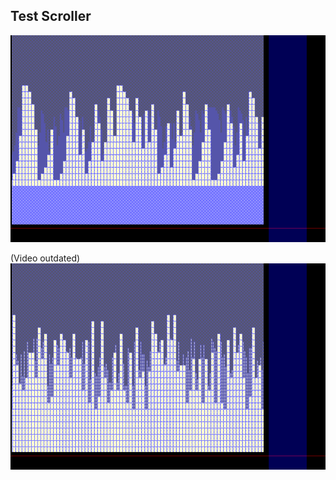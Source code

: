 ## Test Scroller

![Still of a city-like scene](img.png)

(Video outdated)
![Said city-like scene scrolling by](out.webp)


